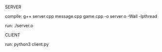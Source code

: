 SERVER

compile: g++ server.cpp message.cpp game.cpp -o server.o -Wall -lpthread

run: ./server.o

CLIENT

run: python3 client.py
